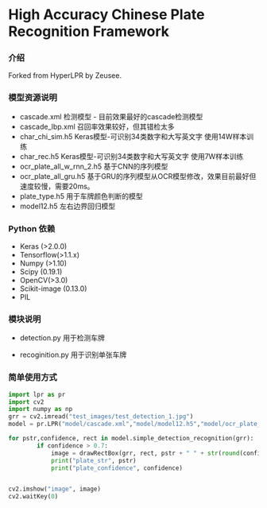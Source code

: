 # High Accuracy Chinese Plate Recognition Framework

### 介绍
Forked from HyperLPR by Zeusee. 

### 模型资源说明

+ cascade.xml  检测模型 - 目前效果最好的cascade检测模型
+ cascade_lbp.xml  召回率效果较好，但其错检太多
+ char_chi_sim.h5 Keras模型-可识别34类数字和大写英文字  使用14W样本训练 
+ char_rec.h5 Keras模型-可识别34类数字和大写英文字  使用7W样本训练 
+ ocr_plate_all_w_rnn_2.h5 基于CNN的序列模型
+ ocr_plate_all_gru.h5 基于GRU的序列模型从OCR模型修改，效果目前最好但速度较慢，需要20ms。
+ plate_type.h5 用于车牌颜色判断的模型
+ model12.h5 左右边界回归模型


### Python 依赖

+ Keras (>2.0.0)
+ Tensorflow(>1.1.x)
+ Numpy (>1.10)
+ Scipy (0.19.1)
+ OpenCV(>3.0)
+ Scikit-image (0.13.0)
+ PIL

### 模块说明

+ detection.py
用于检测车牌

+ recoginition.py
用于识别单张车牌

### 简单使用方式

```python
import lpr as pr
import cv2
import numpy as np
grr = cv2.imread("test_images/test_detection_1.jpg")
model = pr.LPR("model/cascade.xml","model/model12.h5","model/ocr_plate_all_gru.h5")

for pstr,confidence, rect in model.simple_detection_recognition(grr):
        if confidence > 0.7:
            image = drawRectBox(grr, rect, pstr + " " + str(round(confidence,3)))
            print("plate_str", pstr)
            print("plate_confidence", confidence)


cv2.imshow("image", image)
cv2.waitKey(0)

```

